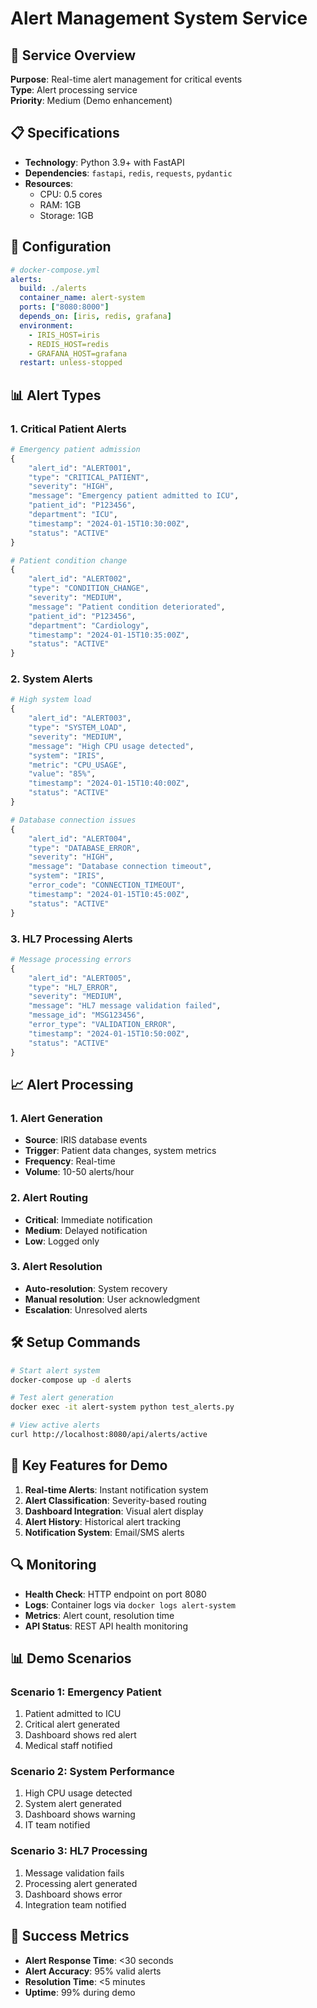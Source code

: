 # Alert Management System Service

## 🎯 Service Overview
**Purpose**: Real-time alert management for critical events  
**Type**: Alert processing service  
**Priority**: Medium (Demo enhancement)

## 📋 Specifications
- **Technology**: Python 3.9+ with FastAPI
- **Dependencies**: `fastapi`, `redis`, `requests`, `pydantic`
- **Resources**: 
  - CPU: 0.5 cores
  - RAM: 1GB
  - Storage: 1GB

## 🔧 Configuration
```yaml
# docker-compose.yml
alerts:
  build: ./alerts
  container_name: alert-system
  ports: ["8080:8000"]
  depends_on: [iris, redis, grafana]
  environment:
    - IRIS_HOST=iris
    - REDIS_HOST=redis
    - GRAFANA_HOST=grafana
  restart: unless-stopped
```

## 📊 Alert Types

### 1. Critical Patient Alerts
```python
# Emergency patient admission
{
    "alert_id": "ALERT001",
    "type": "CRITICAL_PATIENT",
    "severity": "HIGH",
    "message": "Emergency patient admitted to ICU",
    "patient_id": "P123456",
    "department": "ICU",
    "timestamp": "2024-01-15T10:30:00Z",
    "status": "ACTIVE"
}

# Patient condition change
{
    "alert_id": "ALERT002",
    "type": "CONDITION_CHANGE",
    "severity": "MEDIUM",
    "message": "Patient condition deteriorated",
    "patient_id": "P123456",
    "department": "Cardiology",
    "timestamp": "2024-01-15T10:35:00Z",
    "status": "ACTIVE"
}
```

### 2. System Alerts
```python
# High system load
{
    "alert_id": "ALERT003",
    "type": "SYSTEM_LOAD",
    "severity": "MEDIUM",
    "message": "High CPU usage detected",
    "system": "IRIS",
    "metric": "CPU_USAGE",
    "value": "85%",
    "timestamp": "2024-01-15T10:40:00Z",
    "status": "ACTIVE"
}

# Database connection issues
{
    "alert_id": "ALERT004",
    "type": "DATABASE_ERROR",
    "severity": "HIGH",
    "message": "Database connection timeout",
    "system": "IRIS",
    "error_code": "CONNECTION_TIMEOUT",
    "timestamp": "2024-01-15T10:45:00Z",
    "status": "ACTIVE"
}
```

### 3. HL7 Processing Alerts
```python
# Message processing errors
{
    "alert_id": "ALERT005",
    "type": "HL7_ERROR",
    "severity": "MEDIUM",
    "message": "HL7 message validation failed",
    "message_id": "MSG123456",
    "error_type": "VALIDATION_ERROR",
    "timestamp": "2024-01-15T10:50:00Z",
    "status": "ACTIVE"
}
```

## 📈 Alert Processing

### 1. Alert Generation
- **Source**: IRIS database events
- **Trigger**: Patient data changes, system metrics
- **Frequency**: Real-time
- **Volume**: 10-50 alerts/hour

### 2. Alert Routing
- **Critical**: Immediate notification
- **Medium**: Delayed notification
- **Low**: Logged only

### 3. Alert Resolution
- **Auto-resolution**: System recovery
- **Manual resolution**: User acknowledgment
- **Escalation**: Unresolved alerts

## 🛠️ Setup Commands
```bash
# Start alert system
docker-compose up -d alerts

# Test alert generation
docker exec -it alert-system python test_alerts.py

# View active alerts
curl http://localhost:8080/api/alerts/active
```

## 📝 Key Features for Demo
1. **Real-time Alerts**: Instant notification system
2. **Alert Classification**: Severity-based routing
3. **Dashboard Integration**: Visual alert display
4. **Alert History**: Historical alert tracking
5. **Notification System**: Email/SMS alerts

## 🔍 Monitoring
- **Health Check**: HTTP endpoint on port 8080
- **Logs**: Container logs via `docker logs alert-system`
- **Metrics**: Alert count, resolution time
- **API Status**: REST API health monitoring

## 📊 Demo Scenarios

### Scenario 1: Emergency Patient
1. Patient admitted to ICU
2. Critical alert generated
3. Dashboard shows red alert
4. Medical staff notified

### Scenario 2: System Performance
1. High CPU usage detected
2. System alert generated
3. Dashboard shows warning
4. IT team notified

### Scenario 3: HL7 Processing
1. Message validation fails
2. Processing alert generated
3. Dashboard shows error
4. Integration team notified

## 🎯 Success Metrics
- **Alert Response Time**: <30 seconds
- **Alert Accuracy**: 95% valid alerts
- **Resolution Time**: <5 minutes
- **Uptime**: 99% during demo
